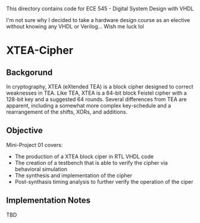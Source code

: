 This directory contains code for ECE 545 - Digital System Design with VHDL

I'm not sure why I decided to take a hardware design course as an elective without knowing any VHDL or Verilog... Wish me luck lol

# XTEA-Cipher
## Backgorund
In cryptography, XTEA (eXtended TEA) is a block cipher designed to correct weaknesses in TEA.
Like TEA, XTEA is a 64-bit block Feistel cipher with a 128-bit key and a suggested 64 rounds. Several differences from TEA are apparent, including a somewhat more complex key-schedule and a rearrangement of the shifts, XORs, and additions.

## Objective
Mini-Project 01 covers:
- The production of a XTEA block ciper in RTL VHDL code
- The creation of a testbench that is able to verify the cipher via behavioral simulation
- The synthesis and implementation of the cipher
- Post-synthasis timing analysis to further verify the operation of the ciper

## Implementation Notes
TBD
